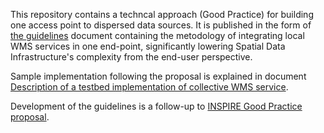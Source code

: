 This repository contains a techncal approach (Good Practice) for building one access point to dispersed data sources. It is published in the form of [the guidelines](https://github.com/marty1357/gp-single-access-point/blob/main/gp-single-access-point.md) document containing the metodology of integrating local WMS services in one end-point, significantly lowering Spatial Data Infrastructure's complexity from the end-user perspective.

Sample implementation following the proposal is explained in document [Description of a testbed implementation of collective WMS service](sample-implementation.md).

Development of the guidelines is a follow-up to [INSPIRE Good Practice proposal](https://inspire.ec.europa.eu/good-practice/building-one-access-point-dispersed-data-sources).
